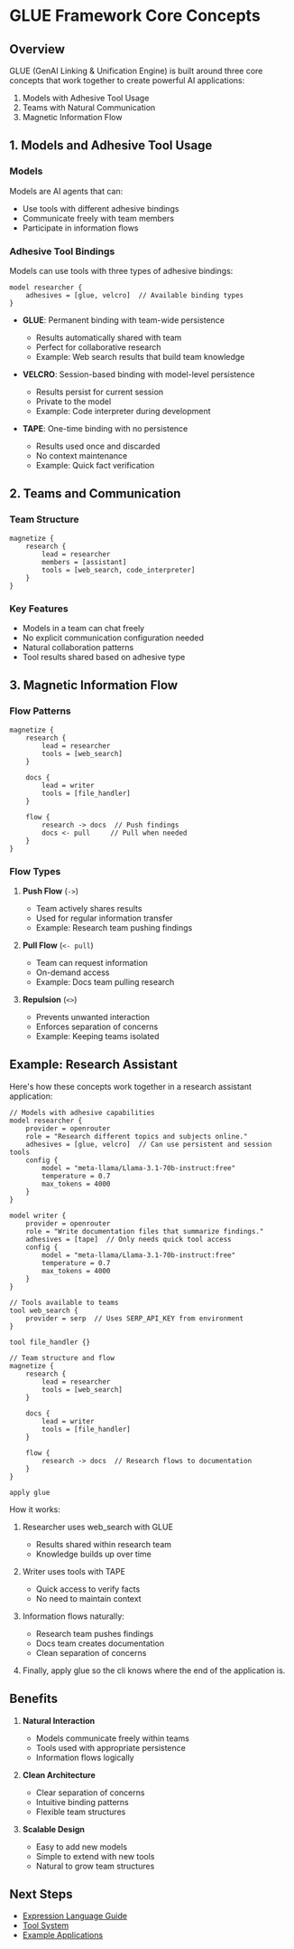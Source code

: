 # GLUE Framework Core Concepts

## Overview

GLUE (GenAI Linking & Unification Engine) is built around three core concepts that work together to create powerful AI applications:

1. Models with Adhesive Tool Usage
2. Teams with Natural Communication
3. Magnetic Information Flow

## 1. Models and Adhesive Tool Usage

### Models
Models are AI agents that can:
- Use tools with different adhesive bindings
- Communicate freely with team members
- Participate in information flows

### Adhesive Tool Bindings
Models can use tools with three types of adhesive bindings:

```glue
model researcher {
    adhesives = [glue, velcro]  // Available binding types
}
```

- **GLUE**: Permanent binding with team-wide persistence
  - Results automatically shared with team
  - Perfect for collaborative research
  - Example: Web search results that build team knowledge

- **VELCRO**: Session-based binding with model-level persistence
  - Results persist for current session
  - Private to the model
  - Example: Code interpreter during development

- **TAPE**: One-time binding with no persistence
  - Results used once and discarded
  - No context maintenance
  - Example: Quick fact verification

## 2. Teams and Communication

### Team Structure
```glue
magnetize {
    research {
        lead = researcher
        members = [assistant]
        tools = [web_search, code_interpreter]
    }
}
```

### Key Features
- Models in a team can chat freely
- No explicit communication configuration needed
- Natural collaboration patterns
- Tool results shared based on adhesive type

## 3. Magnetic Information Flow

### Flow Patterns
```glue
magnetize {
    research {
        lead = researcher
        tools = [web_search]
    }
    
    docs {
        lead = writer
        tools = [file_handler]
    }
    
    flow {
        research -> docs  // Push findings
        docs <- pull     // Pull when needed
    }
}
```

### Flow Types
1. **Push Flow** (`->`)
   - Team actively shares results
   - Used for regular information transfer
   - Example: Research team pushing findings

2. **Pull Flow** (`<- pull`)
   - Team can request information
   - On-demand access
   - Example: Docs team pulling research

3. **Repulsion** (`<>`)
   - Prevents unwanted interaction
   - Enforces separation of concerns
   - Example: Keeping teams isolated

## Example: Research Assistant

Here's how these concepts work together in a research assistant application:

```glue
// Models with adhesive capabilities
model researcher {
    provider = openrouter
    role = "Research different topics and subjects online."
    adhesives = [glue, velcro]  // Can use persistent and session tools
    config {
        model = "meta-llama/Llama-3.1-70b-instruct:free"
        temperature = 0.7
        max_tokens = 4000
    }
}

model writer {
    provider = openrouter
    role = "Write documentation files that summarize findings."
    adhesives = [tape]  // Only needs quick tool access
    config {
        model = "meta-llama/Llama-3.1-70b-instruct:free"
        temperature = 0.7
        max_tokens = 4000
    }
}

// Tools available to teams
tool web_search {
    provider = serp  // Uses SERP_API_KEY from environment
}

tool file_handler {}

// Team structure and flow
magnetize {
    research {
        lead = researcher
        tools = [web_search]
    }
    
    docs {
        lead = writer
        tools = [file_handler]
    }
    
    flow {
        research -> docs  // Research flows to documentation
    }
}

apply glue

```

How it works:
1. Researcher uses web_search with GLUE
   - Results shared within research team
   - Knowledge builds up over time

2. Writer uses tools with TAPE
   - Quick access to verify facts
   - No need to maintain context

3. Information flows naturally:
   - Research team pushes findings
   - Docs team creates documentation
   - Clean separation of concerns

4. Finally, apply glue so the cli knows where the end of the application is.

## Benefits

1. **Natural Interaction**
   - Models communicate freely within teams
   - Tools used with appropriate persistence
   - Information flows logically

2. **Clean Architecture**
   - Clear separation of concerns
   - Intuitive binding patterns
   - Flexible team structures

3. **Scalable Design**
   - Easy to add new models
   - Simple to extend with new tools
   - Natural to grow team structures

## Next Steps
- [Expression Language Guide](02_expression_language.md)
- [Tool System](03_tool_system.md)
- [Example Applications](04_examples.md)
